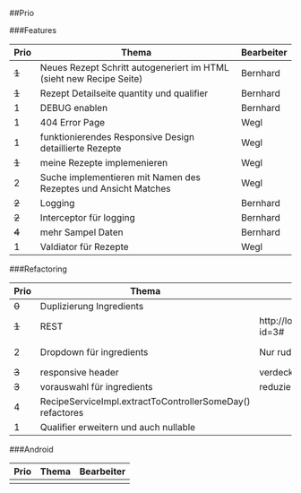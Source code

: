 ##Prio

###Features

| Prio| Thema|Bearbeiter|
|---|---|---|
|<del> 1 | Neues Rezept Schritt autogeneriert im HTML (sieht new Recipe Seite) | Bernhard </del>
|<del> 1 | Rezept Detailseite quantity und qualifier | Bernhard </del>
| 1 | DEBUG enablen | Bernhard
| 1 | 404 Error Page | Wegl
| 1 | funktionierendes Responsive Design detaillierte Rezepte | Wegl
|<del> 1 | meine Rezepte implemenieren |Wegl </del>
| 2 | Suche implementieren mit Namen des Rezeptes und Ansicht Matches | Wegl
|<del> 2 | Logging|Bernhard</del>
|<del> 2 | Interceptor für logging|Bernhard</del>
|<del> 4 | mehr Sampel Daten|Bernhard</del>
| 1 | Valdiator für Rezepte |Wegl

###Refactoring

| Prio | Thema | Observed | Expected | Bearbeiter |
|---|---|---|---|---|
|<del> 0 | Duplizierung Ingredients</del> |  |  |
|<del> 1 | REST | http://localhost:8080/recipes?id=3# | http://localhost:8080/recipes/3 | Bernhard</del>
| 2 | Dropdown für ingredients| Nur rudimentäre Auswahl | Auswahl passt sich an den Input an | Wegl
|<del> 3 | responsive header| verdeckt formular | Header passt sich an | Wegl </del>
|<del> 3 | vorauswahl für ingredients | reduziert wenn schon gewählt | in eigene Service-Klasse | Bernhard</del>
| 4 | RecipeServiceImpl.extractToControllerSomeDay() refactores|  |  |
| 1 | Qualifier erweitern und auch nullable| | | Bernhard


###Android

| Prio | Thema |  Bearbeiter |
|---|---|---|
| | | |